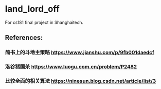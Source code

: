 # land_lord_off
For cs181 final project in Shanghaitech.


## References:
### 简书上的斗地主策略 https://www.jianshu.com/p/9fb001daedcf

### 洛谷猪国杀 https://www.luogu.com.cn/problem/P2482

### 比较全面的相关算法 https://ninesun.blog.csdn.net/article/list/3
